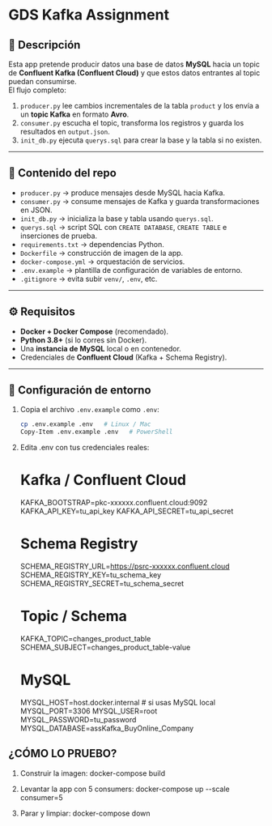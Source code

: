 # GDS Kafka Assignment

## 📌 Descripción
Esta app pretende producir datos una base de datos **MySQL** hacia un topic de **Confluent Kafka (Confluent Cloud)** y que estos datos entrantes al topic puedan consumirse.  
El flujo completo:
1. `producer.py` lee cambios incrementales de la tabla `product` y los envía a un **topic Kafka** en formato **Avro**.
2. `consumer.py` escucha el topic, transforma los registros y guarda los resultados en `output.json`.
3. `init_db.py` ejecuta `querys.sql` para crear la base y la tabla si no existen.

---

## 📂 Contenido del repo
- `producer.py` → produce mensajes desde MySQL hacia Kafka.
- `consumer.py` → consume mensajes de Kafka y guarda transformaciones en JSON.
- `init_db.py` → inicializa la base y tabla usando `querys.sql`.
- `querys.sql` → script SQL con `CREATE DATABASE`, `CREATE TABLE` e inserciones de prueba.
- `requirements.txt` → dependencias Python.
- `Dockerfile` → construcción de imagen de la app.
- `docker-compose.yml` → orquestación de servicios.
- `.env.example` → plantilla de configuración de variables de entorno.
- `.gitignore` → evita subir `venv/`, `.env`, etc.

---

## ⚙️ Requisitos
- **Docker + Docker Compose** (recomendado).
- **Python 3.8+** (si lo corres sin Docker).
- Una **instancia de MySQL** local o en contenedor.
- Credenciales de **Confluent Cloud** (Kafka + Schema Registry).

---

## 🔑 Configuración de entorno
1. Copia el archivo `.env.example` como `.env`:
   ```bash
   cp .env.example .env   # Linux / Mac
   Copy-Item .env.example .env   # PowerShell

2. Edita .env con tus credenciales reales:
    # Kafka / Confluent Cloud
    KAFKA_BOOTSTRAP=pkc-xxxxxx.confluent.cloud:9092
    KAFKA_API_KEY=tu_api_key
    KAFKA_API_SECRET=tu_api_secret

    # Schema Registry
    SCHEMA_REGISTRY_URL=https://psrc-xxxxxx.confluent.cloud
    SCHEMA_REGISTRY_KEY=tu_schema_key
    SCHEMA_REGISTRY_SECRET=tu_schema_secret

    # Topic / Schema
    KAFKA_TOPIC=changes_product_table
    SCHEMA_SUBJECT=changes_product_table-value

    # MySQL
    MYSQL_HOST=host.docker.internal   # si usas MySQL local
    MYSQL_PORT=3306
    MYSQL_USER=root
    MYSQL_PASSWORD=tu_password
    MYSQL_DATABASE=assKafka_BuyOnline_Company

## ¿CÓMO LO PRUEBO?
1. Construir la imagen:
    docker-compose build

2. Levantar la app con 5 consumers:
    docker-compose up --scale consumer=5

3. Parar y limpiar:
    docker-compose down